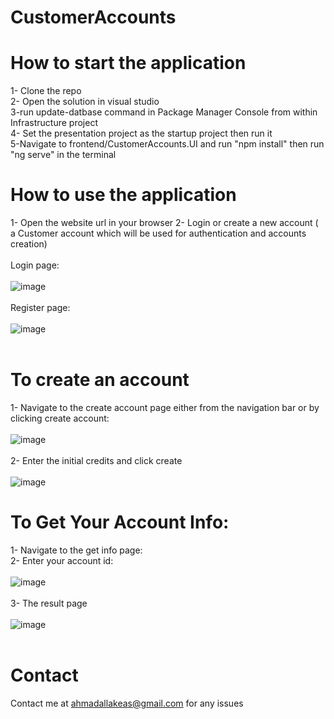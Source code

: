 # CustomerAccounts
# How to start the application
1- Clone the repo<br>
2- Open the solution in visual studio<br>
3-run update-datbase command in Package Manager Console from within Infrastructure project<br>
4- Set the presentation project as the startup project then run it<br>
5-Navigate to frontend/CustomerAccounts.UI and run "npm install" then run "ng serve" in the terminal<br>
# How to use the application


1- Open the website url in your browser
2- Login or create a new account ( a Customer account which will be used for authentication and accounts creation)<br /><br />
Login page:
<br /><br />
![image](https://user-images.githubusercontent.com/96916039/208209516-883c88a8-54f2-408e-9094-654dec432f28.png)
<br /><br />
Register page:
<br /><br />
![image](https://user-images.githubusercontent.com/96916039/208210342-ff282dee-5952-4232-8e6a-c02105d523de.png)
<br /><br />
# To create an account
1- Navigate to the create account page either from the navigation bar or by clicking create account:<br/> <br/>
![image](https://user-images.githubusercontent.com/96916039/208210804-efdcab21-32d0-4a00-98af-3ab577e8dac9.png)
<br/> <br/>
2- Enter the initial credits and click create
<br/> <br/>
![image](https://user-images.githubusercontent.com/96916039/208211255-8834b236-d86e-4380-af75-55471871f4be.png)
# To Get Your Account Info:
1- Navigate to the get info page:<br/>
2- Enter your account id:
<br/><br/>
![image](https://user-images.githubusercontent.com/96916039/208211366-90241547-56a5-4821-909d-daaba119df1c.png)
<br/><br/>
3- The result page
<br/><br/>
![image](https://user-images.githubusercontent.com/96916039/208212097-8aa1409c-2fe4-4c16-9592-15cd0237313f.png)
<br/><br/>


# Contact
Contact me at ahmadallakeas@gmail.com for any issues
